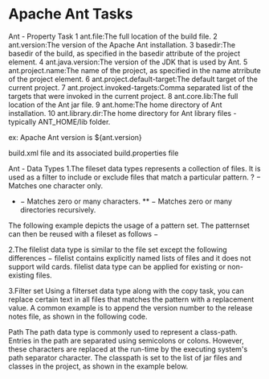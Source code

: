 # Apache Ant Tasks
Ant - Property Task
1 ant.file:The full location of the build file.
2 ant.version:The version of the Apache Ant installation.
3	basedir:The basedir of the build, as specified in the basedir attribute of the project element.
4	ant.java.version:The version of the JDK that is used by Ant.
5	ant.project.name:The name of the project, as specified in the name atrribute of the project element.
6	ant.project.default-target:The default target of the current project.
7	ant.project.invoked-targets:Comma separated list of the targets that were invoked in the current project.
8	ant.core.lib:The full location of the Ant jar file.
9	ant.home:The home directory of Ant installation.
10	ant.library.dir:The home directory for Ant library files - typically ANT_HOME/lib folder.

ex:
<project name = "Hello World Project" default = "info">
   <target name = "info">
      <echo>Apache Ant version is ${ant.version}</echo>
   </target>
</project>

build.xml file and its associated build.properties file
<property file = "build.properties"/>

Ant - Data Types
1.The fileset data types represents a collection of files. It is used as a filter to include or exclude files that match a particular pattern.
<fileset dir = "${src}" casesensitive = "yes">
   <include name = "**/*.java"/>
   <exclude name = "**/*Stub*"/>
</fileset>
? − Matches one character only.
* − Matches zero or many characters.
** − Matches zero or many directories recursively.

The following example depicts the usage of a pattern set.
<patternset id = "java.files.without.stubs">
   <include name = "src/**/*.java"/>
   <exclude name = "src/**/*Stub*"/>
</patternset>
The patternset can then be reused with a fileset as follows −
<fileset dir = "${src}" casesensitive = "yes">
   <patternset refid = "java.files.without.stubs"/>
</fileset>

2.The filelist data type is similar to the file set except the following differences −
filelist contains explicitly named lists of files and it does not support wild cards.
filelist data type can be applied for existing or non-existing files.
<filelist id = "config.files" dir = "${webapp.src.folder}">
   <file name = "applicationConfig.xml"/>
   <file name = "faces-config.xml"/>
   <file name = "web.xml"/>
   <file name = "portlet.xml"/>
</filelist>

3.Filter set
Using a filterset data type along with the copy task, you can replace certain text in all files that matches the pattern with a replacement value.
A common example is to append the version number to the release notes file, as shown in the following code.

<copy todir = "${output.dir}">
   <fileset dir = "${releasenotes.dir}" includes = "**/*.txt"/>
   
   <filterset>
      <filter token = "VERSION" value = "${current.version}"/>
   </filterset>
</copy>

Path
The path data type is commonly used to represent a class-path. Entries in the path are separated using semicolons or colons. However, these characters are replaced at the run-time by the executing system's path separator character.
The classpath is set to the list of jar files and classes in the project, as shown in the example below.

<path id = "build.classpath.jar">
   <pathelement path = "${env.J2EE_HOME}/${j2ee.jar}"/>
   
   <fileset dir = "lib">
      <include name = "**/*.jar"/>
   </fileset>
</path>

